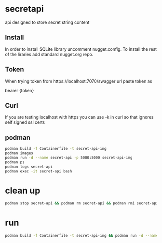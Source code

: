 # secretapi
api designed to store secret string content

## Install
In order to install SQLite library uncomment
nugget.config. To install the rest of the liraries
add standard nugget.org repo.


## Token
When trying token from https://localhost:7070/swagger
url paste token as


bearer {token}

## Curl
If you are testing localhost with https you can
use -k in curl so that ignores self signed ssl certs

## podman
``` bash
podman build -f Containerfile -t secret-api-img
podman images
podman run -d --name secret-api -p 5000:5000 secret-api-img
podman ps
podman logs secret-api
podman exec -it secret-api bash
```
# clean up
``` bash
podman stop secret-api && podman rm secret-api && podman rmi secret-api-img
```

# run
``` bash
podman build -f Containerfile -t secret-api-img && podman run -d --name secret-api -p 5000:5000 secret-api-img
```





